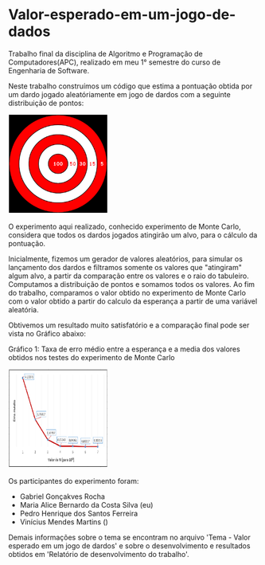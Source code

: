 # Valor-esperado-em-um-jogo-de-dados
Trabalho final da disciplina de Algoritmo e Programação de Computadores(APC), realizado em meu 1° semestre do curso de Engenharia de Software.

Neste trabalho construímos um código que estima a pontuação obtida por um dardo jogado aleatóriamente em jogo de dardos com a seguinte distribuição de pontos:


<p aling="center">
    <img src="./Imagens-readme/Tabuleiro.png"  width="200" height="200" />
</p>

O experimento aqui realizado, conhecido experimento de Monte Carlo, considera que todos os dardos jogados atingirão um alvo, para o cálculo da pontuação. 

Inicialmente, fizemos um gerador de valores aleatórios, para simular os lançamento dos dardos e filtramos somente os valores que "atingiram" algum alvo, a partir da comparação entre os valores e o raio do tabuleiro. Computamos a distribuição de pontos e somamos todos os valores. Ao fim do trabalho, comparamos o valor obtido no experimento de Monte Carlo com o valor obtido a partir do calculo da esperança a partir de uma variável aleatória.

Obtivemos um resultado muito satisfatório e a comparação final pode ser vista no Gráfico abaixo:


<p aling="center"> Gráfico 1: Taxa de erro médio entre a esperança e a media dos valores obtidos nos testes do experimento de Monte Carlo</p>
<p aling="center">
    <img src="./Imagens-readme/Grafico.png"  width="200" height="200"/>
</p>



Os participantes do experimento foram:
- Gabriel Gonçakves Rocha
- Maria Alice Bernardo da Costa Silva (eu)
- Pedro Henrique dos Santos Ferreira
- Vinícius Mendes Martins ()

Demais informações sobre o tema se encontram no arquivo 'Tema - Valor esperado em um jogo de dardos' e sobre o desenvolvimento e resultados obtidos em 'Relatório de desenvolvimento do trabalho'.
